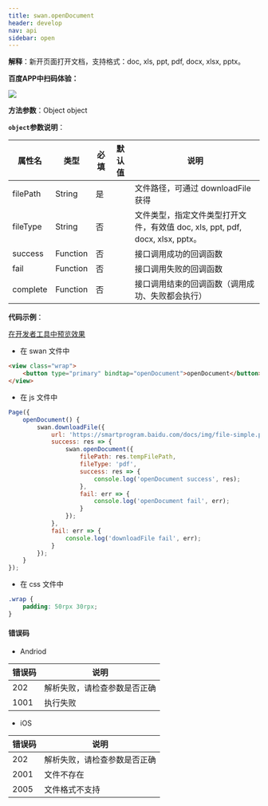 ```yaml
---
title: swan.openDocument
header: develop
nav: api
sidebar: open
---
```



**解释**：新开页面打开文档，支持格式：doc, xls, ppt, pdf, docx, xlsx, pptx。

**百度APP中扫码体验：**

<img src="https://b.bdstatic.com/miniapp/assets/images/doc_demo/file.png"  class="demo-qrcode-image" />


**方法参数**：Object object

**`object`参数说明**：

|属性名 |类型  |必填 | 默认值 |说明|
|---- | ---- | ---- | ----|----|
|filePath   |String  |  是  | | 文件路径，可通过 downloadFile 获得|
|fileType   |String  |  否  | | 文件类型，指定文件类型打开文件，有效值 doc, xls, ppt, pdf, docx, xlsx, pptx。|
|success   |Function  |  否  | |接口调用成功的回调函数|
|fail  |Function  |  否 | | 接口调用失败的回调函数|
|complete   | Function   | 否 | |  接口调用结束的回调函数（调用成功、失败都会执行）|

**代码示例**：

<a href="swanide://fragment/dc177b0d57c63576a0052df0bf2c36361569427170503" title="在开发者工具中预览效果" target="_self">在开发者工具中预览效果</a>

* 在 swan 文件中

```html
<view class="wrap">
    <button type="primary" bindtap="openDocument">openDocument</button>
</view>
```

* 在 js 文件中

```js
Page({
    openDocument() {
        swan.downloadFile({
            url: 'https://smartprogram.baidu.com/docs/img/file-simple.pdf',
            success: res => {
                swan.openDocument({
                    filePath: res.tempFilePath,
                    fileType: 'pdf',
                    success: res => {
                        console.log('openDocument success', res);
                    },
                    fail: err => {
                        console.log('openDocument fail', err);
                    }
                });
            },
            fail: err => {
                console.log('downloadFile fail', err);
            }
        });
    }
});
```
* 在 css 文件中

```css
.wrap {
    padding: 50rpx 30rpx;
}
```
#### 错误码

* Andriod

|错误码|说明|
|--|--|
|202|解析失败，请检查参数是否正确   |
|1001|执行失败|

* iOS

|错误码|说明|
|--|--|
|202|解析失败，请检查参数是否正确   |
|2001|文件不存在|
|2005|文件格式不支持|